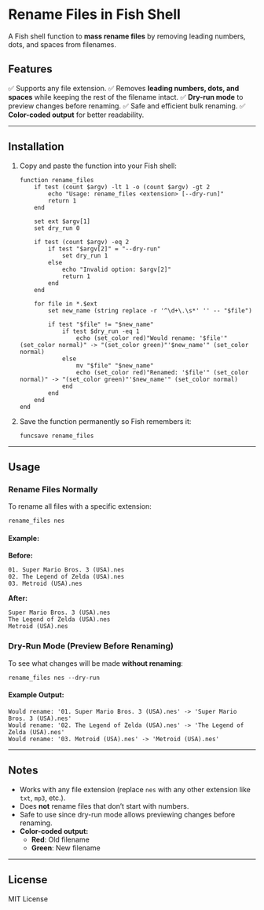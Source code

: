 # Rename Files in Fish Shell

A Fish shell function to **mass rename files** by removing leading numbers, dots, and spaces from filenames.

## Features
✅ Supports any file extension.
✅ Removes **leading numbers, dots, and spaces** while keeping the rest of the filename intact.
✅ **Dry-run mode** to preview changes before renaming.
✅ Safe and efficient bulk renaming.
✅ **Color-coded output** for better readability.

---

## Installation
1. Copy and paste the function into your Fish shell:
    ```fish
    function rename_files
        if test (count $argv) -lt 1 -o (count $argv) -gt 2
            echo "Usage: rename_files <extension> [--dry-run]"
            return 1
        end
    
        set ext $argv[1]
        set dry_run 0
    
        if test (count $argv) -eq 2
            if test "$argv[2]" = "--dry-run"
                set dry_run 1
            else
                echo "Invalid option: $argv[2]"
                return 1
            end
        end
    
        for file in *.$ext
            set new_name (string replace -r '^\d+\.\s*' '' -- "$file")
    
            if test "$file" != "$new_name"
                if test $dry_run -eq 1
                    echo (set_color red)"Would rename: '$file'" (set_color normal)" -> "(set_color green)"'$new_name'" (set_color normal)
                else
                    mv "$file" "$new_name"
                    echo (set_color red)"Renamed: '$file'" (set_color normal)" -> "(set_color green)"'$new_name'" (set_color normal)
                end
            end
        end
    end
    ```

2. Save the function permanently so Fish remembers it:
    ```fish
    funcsave rename_files
    ```

---

## Usage

### Rename Files Normally
To rename all files with a specific extension:
```fish
rename_files nes
```
#### Example:
**Before:**
```
01. Super Mario Bros. 3 (USA).nes
02. The Legend of Zelda (USA).nes
03. Metroid (USA).nes
```
**After:**
```
Super Mario Bros. 3 (USA).nes
The Legend of Zelda (USA).nes
Metroid (USA).nes
```

### Dry-Run Mode (Preview Before Renaming)
To see what changes will be made **without renaming**:
```fish
rename_files nes --dry-run
```
#### Example Output:
```
Would rename: '01. Super Mario Bros. 3 (USA).nes' -> 'Super Mario Bros. 3 (USA).nes'
Would rename: '02. The Legend of Zelda (USA).nes' -> 'The Legend of Zelda (USA).nes'
Would rename: '03. Metroid (USA).nes' -> 'Metroid (USA).nes'
```

---

## Notes
- Works with any file extension (replace `nes` with any other extension like `txt`, `mp3`, etc.).
- Does **not** rename files that don’t start with numbers.
- Safe to use since dry-run mode allows previewing changes before renaming.
- **Color-coded output:**
  - **Red**: Old filename
  - **Green**: New filename

---

## License
MIT License


